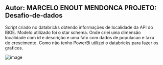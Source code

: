 Autor: MARCELO ENOUT MENDONCA
PROJETO: Desafio-de-dados
---------------------------------------------
Script criado no databricks obtendo informações de localidade da API do IBGE.
Modelo utilizado foi o star schema. Onde criei uma dimensão localidade com id e descrição e uma fato com dados de populacao e taxa de crescimento.
Como não tenho PowerBi utilizei o databricks para fazer os graficos.



![image](https://github.com/menout1/ibge2/assets/58555709/df7c494a-624a-4ec4-98d7-f6239e2094a9)
